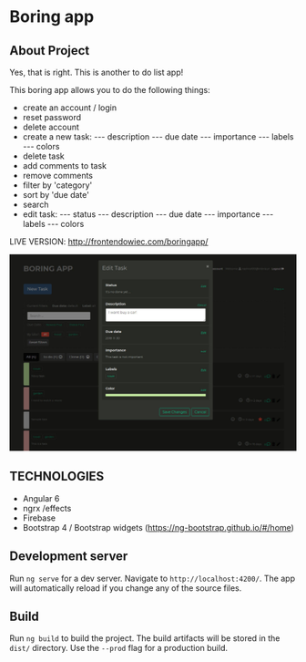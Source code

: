 # Boring app

## About Project 

Yes, that is right. This is another to do list app! 

This boring app allows you to do the following things:
 - create an account / login
 - reset password
 - delete account 
 - create a new task:
 --- description
 --- due date
 --- importance
 --- labels
 --- colors
 - delete task
 - add comments to task
 - remove comments
 - filter by 'category'
 - sort by 'due date'
 - search
 - edit task:
 --- status
 --- description
 --- due date
 --- importance
 --- labels
 --- colors


LIVE VERSION: http://frontendowiec.com/boringapp/


![myimage-alt-tag](https://github.com/idVarNew/boringapp/blob/master/src/assets/boringapp.jpg?raw=true)


## TECHNOLOGIES
 - Angular 6
 - ngrx /effects
 - Firebase
 - Bootstrap 4 / Bootstrap widgets (https://ng-bootstrap.github.io/#/home)


## Development server

Run `ng serve` for a dev server. Navigate to `http://localhost:4200/`. The app will automatically reload if you change any of the source files.

## Build

Run `ng build` to build the project. The build artifacts will be stored in the `dist/` directory. Use the `--prod` flag for a production build.

